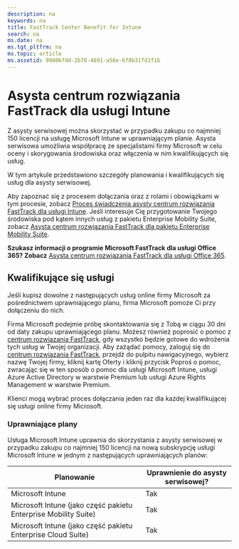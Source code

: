 ```yaml
---
description: na
keywords: na
title: FastTrack Center Benefit for Intune
search: na
ms.date: na
ms.tgt_pltfrm: na
ms.topic: article
ms.assetid: 99806fdd-2b70-4691-a56e-6f8b31fd1f1b
---
```

# Asysta centrum rozwiązania FastTrack dla usługi Intune
Z asysty serwisowej można skorzystać w przypadku zakupu co najmniej 150 licencji na usługę Microsoft Intune w uprawniającym planie. Asysta serwisowa umożliwia współpracę ze specjalistami firmy Microsoft w celu oceny i skorygowania środowiska oraz włączenia w nim kwalifikujących się usług.

W tym artykule przedstawiono szczegóły planowania i kwalifikujących się usług dla asysty serwisowej.

Aby zapoznać się z procesem dołączania oraz z rolami i obowiązkami w tym procesie, zobacz [Proces świadczenia asysty centrum rozwiązania FastTrack dla usługi Intune](../Topic/FastTrack_Center_Benefit_Process_for_Intune.md). Jeśli interesuje Cię przygotowanie Twojego środowiska pod kątem innych usług z pakietu Enterprise Mobility Suite, zobacz [Asysta centrum rozwiązania FastTrack dla pakietu Enterprise Mobility Suite](../Topic/FastTrack_Center_Benefit_for_Enterprise_Mobility_Suite.md).

**Szukasz informacji o programie Microsoft FastTrack dla usługi Office 365? Zobacz** [Asysta centrum rozwiązania FastTrack dla usługi Office 365](https://technet.microsoft.com/library/office-365-onboarding-benefit.aspx).

## Kwalifikujące się usługi
Jeśli kupisz dowolne z następujących usług online firmy Microsoft za pośrednictwem uprawniającego planu, firma Microsoft pomoże Ci przy dołączeniu do nich.

Firma Microsoft podejmie próbę skontaktowania się z Tobą w ciągu 30 dni od daty zakupu uprawniającego planu. Możesz również poprosić o pomoc z [centrum rozwiązania FastTrack](http://fasttrack.microsoft.com/), gdy wszystko będzie gotowe do wdrożenia tych usług w Twojej organizacji. Aby zażądać pomocy, zaloguj się do [centrum rozwiązania FastTrack](http://fasttrack.microsoft.com/), przejdź do pulpitu nawigacyjnego, wybierz nazwę Twojej firmy, kliknij kartę Oferty i kliknij przycisk Poproś o pomoc, zwracając się w ten sposób o pomoc dla usługi Microsoft Intune, usługi Azure Active Directory w warstwie Premium lub usługi Azure Rights Management w warstwie Premium.

Klienci mogą wybrać proces dołączania jeden raz dla każdej kwalifikującej się usługi online firmy Microsoft.

### Uprawniające plany
Usługa Microsoft Intune uprawnia do skorzystania z asysty serwisowej w przypadku zakupu co najmniej 150 licencji na nową subskrypcję usługi Microsoft Intune w jednym z następujących uprawniających planów:

|Planowanie|Uprawnienie do asysty serwisowej?|
|--------------|-------------------------------------|
|Microsoft Intune|Tak|
|Microsoft Intune (jako część pakietu Enterprise Mobility Suite)|Tak|
|Microsoft Intune (jako część pakietu Enterprise Cloud Suite)|Tak|
